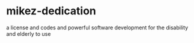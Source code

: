 # mikez-dedication
a license and codes and powerful software development for the disability and elderly to use
